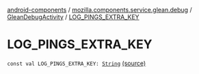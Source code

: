 [android-components](../../index.md) / [mozilla.components.service.glean.debug](../index.md) / [GleanDebugActivity](index.md) / [LOG_PINGS_EXTRA_KEY](./-l-o-g_-p-i-n-g-s_-e-x-t-r-a_-k-e-y.md)

# LOG_PINGS_EXTRA_KEY

`const val LOG_PINGS_EXTRA_KEY: `[`String`](https://kotlinlang.org/api/latest/jvm/stdlib/kotlin/-string/index.html) [(source)](https://github.com/mozilla-mobile/android-components/blob/master/components/service/glean/src/main/java/mozilla/components/service/glean/debug/GleanDebugActivity.kt#L28)